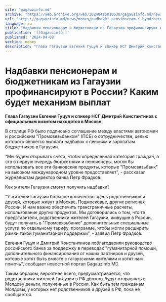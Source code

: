```yaml
---
site: "gagauzinfo.md"
archive: "https://web.archive.org/web/20240415010638/gagauzinfo.md/news/money/nadbavki-pensioneram-i-byudzhetnikam-iz-gagauzii-profinansiruyut-v-rossii-kakim-budet-mehanizm-viplat"
url: "https://gagauzinfo.md/news/money/nadbavki-pensioneram-i-byudzhetnikam-iz-gagauzii-profinansiruyut-v-rossii-kakim-budet-mehanizm-viplat"
language: ru
title: "Надбавки пенсионерам и бюджетникам из Гагаузии профинансируют в России? Каким будет механизм выплат"
publication: '[[Gagauzinfo]]'
published: '2024-04-09'
section: money
description: "Глава Гагаузии Евгения Гуцул и спикер НСГ Дмитрий Константинов с официальным визитом находятся в Москве."
---
```


# Надбавки пенсионерам и бюджетникам из Гагаузии профинансируют в России? Каким будет механизм выплат

**Глава Гагаузии Евгения Гуцул и спикер НСГ Дмитрий Константинов с официальным визитом находятся в Москве.**

В столице РФ было подписано соглашение между властями автономии и российским "Промсвязьбанком" (ПСБ) о сотрудничестве, целью которого является выплата надбавок к пенсиям и зарплатам бюджетников в Гагаузии.

"Мы будем открывать счета, чтобы определенная категория граждан, а это в первую очередь бюджетники и пенсионеры, могли бы использовать все эти банковские продукты, которые "Промсвязьбанк" на высоком международном уровне предоставляет", - рассказал журналистам директор банка Петр Фрадков.

Как жители Гагаузии смогут получить надбавки?

"У жителей Гагаузии большое количество здесь родственников и друзей, которые живут в Москве, Подмосковье, других регионах России. И нам важно обеспечить трансграничные расчеты, использование других продуктов. Мы договорились о том, что те представители, родственники жителей Гагаузии, живущие в России, будут получать в "Промсвязьбанке" дополнительные специальные услуги по отдельному тарифу, программе, чтобы могли расширить рамки такой гуманитарной поддержки", - заявил Петр Фрадков.

Евгения Гуцул и Дмитрий Константинов поблагодарили руководство российского банка за поддержку в переводах "гуманитарной помощи, дополнительного финансирования от наших партнеров и друзей, которые хотят быть вместе с гагаузскими жителями и хотят нам помочь", сообщает новостной портал Gagauzinfo.MD.

Таким образом, вероятнее всего, предусматривается, что родственники жителей Гагаузии в РФ должны будут отправлять в Молдову деньги, полученные в России. Как быть тем гражданам Молдовы, у которых нет родственников и друзей в РФ, пока не сообщается.